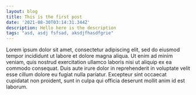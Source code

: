 ```yaml
---
layout: blog
title: This is the first post
date: '2021-08-30T03:14:31.344Z'
description: Hello here is the description
tags: "asd, asdj fsfsad, aksdjfhasdfgrie"
---
```


Lorem ipsum dolor sit amet, consectetur adipiscing elit, sed do eiusmod tempor incididunt ut labore et dolore magna aliqua. Ut enim ad minim veniam, quis nostrud exercitation ullamco laboris nisi ut aliquip ex ea commodo consequat. Duis aute irure dolor in reprehenderit in voluptate velit esse cillum dolore eu fugiat nulla pariatur. Excepteur sint occaecat cupidatat non proident, sunt in culpa qui officia deserunt mollit anim id est laborum.

